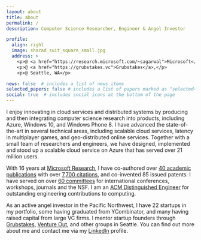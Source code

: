 ```yaml
---
layout: about
title: about
permalink: /
description: Computer Science Researcher, Engineer & Angel Investor

profile:
  align: right
  image: sharad_suit_square_small.jpg
  address: >
    <p>@ <a href="https://research.microsoft.com/~sagarwal">Microsoft</a>,</p>
    <p>@ <a href="https://grubstakes.vc">Grubstakes</a>,</p>
    <p>@ Seattle, WA</p>

news: false  # includes a list of news items
selected_papers: false # includes a list of papers marked as "selected={true}"
social: true  # includes social icons at the bottom of the page
---
```


I enjoy innovating in cloud services and distributed systems by producing and
then integrating computer science research into products, including Azure,
Windows 10, and Windows Phone 8. I have advanced the state-of-the-art in several
technical areas, including scalable cloud services, latency in multiplayer
games, and geo-distributed online services. Together with a small team of
researchers and engineers, we have designed, implemented and stood up a scalable
cloud service on Azure that has served over 21 million users. 

With 16 years at [Microsoft Research](http://research.microsoft.com/), I have
co-authored over [40 academic publications](https://sharadagarwal.net/publications/)
with over [7,700 citations](https://scholar.google.com/citations?user=csgUXLsAAAAJ&hl=en),
and co-invented 85 issued patents. I have served on over [60 committees](https://sharadagarwal.net/professional/)
for international conferences, workshops, journals and the NSF. I am an
[ACM Distinguished Engineer](https://www.acm.org/media-center/2017/november/distinguished-members-2017)
for outstanding engineering contributions to computing.

As an active angel investor in the Pacific Northwest, I have 22 startups in my
portfolio, some having graduated from YCombinator, and many having raised
capital from large VC firms. I mentor startup founders through
[Grubstakes](https://grubstakes.vc), [Venture Out](https://ventureoutstartups.com),
and other groups in Seattle. You can find out more about me and contact me via my
[LinkedIn](https://www.linkedin.com/in/sharadagarwal2/) profile.
